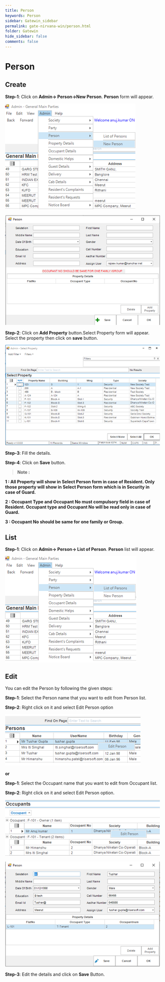 ```yaml
---
title: Person
keywords: Person
sidebar: Gatewin_sidebar
permalink: gate-nirvana-win/person.html
folder: Gatewin
hide_sidebar: false
comments: false
---
```


# Person

## Create

**Step-1**: Click on **Admin-> Person->New Person**. **Person** form will appear.

![](/images/Admin-PersonMenu.png)

![](/images/Admin-PersonNewForm.png)

**Step-2**: Click on **Add Property** button.Select Property form will appear. Select the property then click on **save** button.

![](/images/Admin-SelectPropertyForm.png)

**Step-3**: Fill the details.

**Step-4**: Click on **Save** button.

>**Note :**

**1 : All Property will show in Select Person form in case of Resident. Only those property will show in Select Person form which is in Security in case of Guard.**

**2 : Occupant Type and Occupant No must compulsory field in case of Resident. Occupant type and Occupant No will be read only  in case of Guard.**

**3 : Occupant No should be same for one family or Group.**


## List


**Step-1**: Click on **Admin-> Person-> List of Person**. **Person** list will appear.

![](/images/Admin-ListofPerson.png)

## Edit

You can edit the Person by following the given steps:

**Step-1**: Select the Person name that you want to edit from Person list.

**Step-2**: Right click on it and select Edit Person option

![](/images/Admin-EditPerson1.png)

**or**

**Step-1**: Select the Occupant name that you want to edit from Occupant list.

**Step-2**: Right click on it and select Edit Person option.

![](/images/Admin-EditPerson2.png)

![](/images/Admin-EditPerson.png)

**Step-3**: Edit the details and click on **Save** Button.
